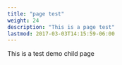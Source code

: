 ```yaml
---
title: "page test" 
weight: 24
description: "This is a page test"
lastmod: 2017-03-03T14:15:59-06:00
---
```


This is a test demo child page